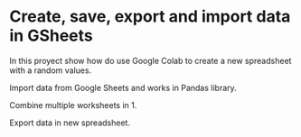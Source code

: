 # Create, save, export and import data in GSheets

In this proyect show how do use Google Colab to create a new spreadsheet with a random values.

Import data from Google Sheets and works in Pandas library.

Combine multiple worksheets in 1.

Export data in new spreadsheet.
